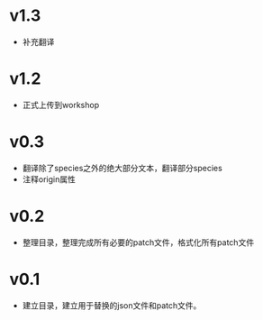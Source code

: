# v1.3

* 补充翻译

# v1.2 

* 正式上传到workshop

# v0.3

* 翻译除了species之外的绝大部分文本，翻译部分species
* 注释origin属性

# v0.2

* 整理目录，整理完成所有必要的patch文件，格式化所有patch文件

# v0.1

* 建立目录，建立用于替换的json文件和patch文件。